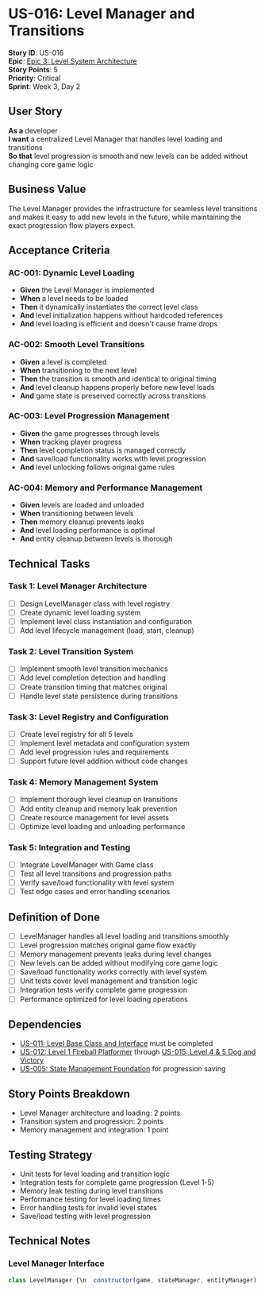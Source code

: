 # US-016: Level Manager and Transitions

**Story ID**: US-016  
**Epic**: [Epic 3: Level System Architecture](../epics/epic-3-level-system.md)  
**Story Points**: 5  
**Priority**: Critical  
**Sprint**: Week 3, Day 2  

## User Story

**As a** developer  
**I want** a centralized Level Manager that handles level loading and transitions  
**So that** level progression is smooth and new levels can be added without changing core game logic  

## Business Value

The Level Manager provides the infrastructure for seamless level transitions and makes it easy to add new levels in the future, while maintaining the exact progression flow players expect.

## Acceptance Criteria

### AC-001: Dynamic Level Loading
- **Given** the Level Manager is implemented
- **When** a level needs to be loaded
- **Then** it dynamically instantiates the correct level class
- **And** level initialization happens without hardcoded references
- **And** level loading is efficient and doesn't cause frame drops

### AC-002: Smooth Level Transitions
- **Given** a level is completed
- **When** transitioning to the next level
- **Then** the transition is smooth and identical to original timing
- **And** level cleanup happens properly before new level loads
- **And** game state is preserved correctly across transitions

### AC-003: Level Progression Management
- **Given** the game progresses through levels
- **When** tracking player progress
- **Then** level completion status is managed correctly
- **And** save/load functionality works with level progression
- **And** level unlocking follows original game rules

### AC-004: Memory and Performance Management
- **Given** levels are loaded and unloaded
- **When** transitioning between levels
- **Then** memory cleanup prevents leaks
- **And** level loading performance is optimal
- **And** entity cleanup between levels is thorough

## Technical Tasks

### Task 1: Level Manager Architecture
- [ ] Design LevelManager class with level registry
- [ ] Create dynamic level loading system
- [ ] Implement level class instantiation and configuration
- [ ] Add level lifecycle management (load, start, cleanup)

### Task 2: Level Transition System
- [ ] Implement smooth level transition mechanics
- [ ] Add level completion detection and handling
- [ ] Create transition timing that matches original
- [ ] Handle level state persistence during transitions

### Task 3: Level Registry and Configuration
- [ ] Create level registry for all 5 levels
- [ ] Implement level metadata and configuration system
- [ ] Add level progression rules and requirements
- [ ] Support future level addition without code changes

### Task 4: Memory Management System
- [ ] Implement thorough level cleanup on transitions
- [ ] Add entity cleanup and memory leak prevention
- [ ] Create resource management for level assets
- [ ] Optimize level loading and unloading performance

### Task 5: Integration and Testing
- [ ] Integrate LevelManager with Game class
- [ ] Test all level transitions and progression paths
- [ ] Verify save/load functionality with level system
- [ ] Test edge cases and error handling scenarios

## Definition of Done

- [ ] LevelManager handles all level loading and transitions smoothly
- [ ] Level progression matches original game flow exactly
- [ ] Memory management prevents leaks during level changes
- [ ] New levels can be added without modifying core game logic
- [ ] Save/load functionality works correctly with level system
- [ ] Unit tests cover level management and transition logic
- [ ] Integration tests verify complete game progression
- [ ] Performance optimized for level loading operations

## Dependencies

- [US-011: Level Base Class and Interface](epic-3.1-level-base-class.md) must be completed
- [US-012: Level 1 Fireball Platformer](epic-3.2-level-1-fireball.md) through [US-015: Level 4 & 5 Dog and Victory](epic-3.5-level-4-5-dog-victory.md)
- [US-005: State Management Foundation](../stories/epic-1.5-state-management.md) for progression saving

## Story Points Breakdown

- Level Manager architecture and loading: 2 points
- Transition system and progression: 2 points
- Memory management and integration: 1 point

## Testing Strategy

- Unit tests for level loading and transition logic
- Integration tests for complete game progression (Level 1-5)
- Memory leak testing during level transitions
- Performance testing for level loading times
- Error handling tests for invalid level states
- Save/load testing with level progression

## Technical Notes

### Level Manager Interface
```javascript
class LevelManager {\n  constructor(game, stateManager, entityManager) {\n    this.game = game\n    this.stateManager = stateManager\n    this.entityManager = entityManager\n    this.currentLevel = null\n    this.levelRegistry = new Map()\n    this.transitionInProgress = false\n    \n    this.registerLevels()\n  }\n  \n  // Level management\n  loadLevel(levelId) {}\n  getCurrentLevel() {}\n  completeCurrentLevel() {}\n  \n  // Level progression\n  goToNextLevel() {}\n  goToPreviousLevel() {}\n  goToLevel(levelId) {}\n  \n  // Level registration\n  registerLevel(id, levelClass, config) {}\n  getLevelInfo(levelId) {}\n  \n  // State management\n  saveProgress() {}\n  loadProgress() {}\n  resetProgress() {}\n  \n  // Transitions\n  startTransition(fromLevel, toLevel) {}\n  completeTransition() {}\n}\n```\n\n### Level Registry Configuration\n```javascript\nconst LEVEL_REGISTRY = {\n  'level1': {\n    class: Level1,\n    name: 'Fireball Platformer',\n    unlocked: true,\n    nextLevel: 'level2'\n  },\n  'level2': {\n    class: Level2,\n    name: 'Mouse Catching Arena', \n    unlocked: false,\n    nextLevel: 'level3',\n    requirements: ['level1']\n  },\n  'level3': {\n    class: Level3,\n    name: 'Challenge Arena',\n    unlocked: false, \n    nextLevel: 'level4',\n    requirements: ['level2']\n  },\n  'level4': {\n    class: Level4,\n    name: 'Dog Bouncing Challenge',\n    unlocked: false,\n    nextLevel: 'level5', \n    requirements: ['level3']\n  },\n  'level5': {\n    class: Level5,\n    name: 'Victory Feast',\n    unlocked: false,\n    nextLevel: null,\n    requirements: ['level4']\n  }\n}\n```\n\n### Level Transition Flow\n1. Current level detects completion condition\n2. LevelManager receives completion notification\n3. Current level cleanup() method called\n4. EntityManager clears all entities\n5. Save game progress to StateManager\n6. Next level instantiated and configured\n7. Next level load() method called\n8. Game transitions smoothly to new level\n\n### Performance Requirements\n- Level loading must complete in <500ms\n- Level transitions should be imperceptible to player\n- Memory usage should not grow between level transitions\n- Entity cleanup must prevent memory leaks\n- Transition timing should match original game exactly